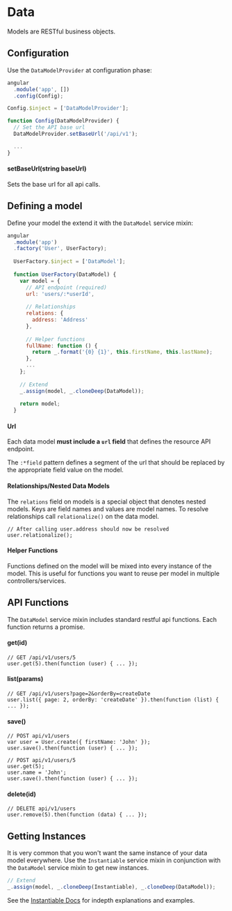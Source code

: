 # Data

Models are RESTful business objects.

## Configuration

Use the `DataModelProvider` at configuration phase:

```js
angular
  .module('app', [])
  .config(Config);

Config.$inject = ['DataModelProvider'];

function Config(DataModelProvider) {
  // Set the API base url
  DataModelProvider.setBaseUrl('/api/v1');

  ...
}
```

#### setBaseUrl(string baseUrl)

Sets the base url for all api calls.

## Defining a model

Define your model the extend it with the `DataModel` service mixin:

```js
angular
  .module('app')
  .factory('User', UserFactory);
  
  UserFactory.$inject = ['DataModel'];
  
  function UserFactory(DataModel) {
    var model = {
      // API endpoint (required)
      url: 'users/:*userId',
      
      // Relationships
      relations: {
        address: 'Address'
      },
    
      // Helper functions
      fullName: function () {
        return _.format('{0} {1}', this.firstName, this.lastName);
      },
      ...
    };
    
    // Extend
    _.assign(model, _.cloneDeep(DataModel));
    
    return model;
  }
```

#### Url

Each data model **must include a `url` field** that defines the resource API endpoint.

The `:*field` pattern defines a segment of the url that should be replaced by the appropriate field value on the model.

#### Relationships/Nested Data Models

The `relations` field on models is a special object that denotes nested models. Keys are field names and values are model names. To resolve relationships call `relationalize()` on the data model.

```
// After calling user.address should now be resolved
user.relationalize();
```

#### Helper Functions

Functions defined on the model will be mixed into every instance of the model. This is useful for functions you want to reuse per model in multiple controllers/services.

## API Functions

The `DataModel` service mixin includes standard restful api functions. Each function returns a promise.

#### get(id)

```
// GET /api/v1/users/5
user.get(5).then(function (user) { ... });
```

#### list(params)

```
// GET /api/v1/users?page=2&orderBy=createDate
user.list({ page: 2, orderBy: 'createDate' }).then(function (list) { ... });
```

#### save()

```
// POST api/v1/users
var user = User.create({ firstName: 'John' });
user.save().then(function (user) { ... });

// POST api/v1/users/5
user.get(5);
user.name = 'John';
user.save().then(function (user) { ... });
```

#### delete(id)

```
// DELETE api/v1/users
user.remove(5).then(function (data) { ... });
```

## Getting Instances

It is very common that you won't want the same instance of your data model everywhere. Use the `Instantiable` service mixin in conjunction with the `DataModel` service mixin to get new instances.

```js
// Extend
_.assign(model, _.cloneDeep(Instantiable), _.cloneDeep(DataModel));
```

See the [Instantiable Docs](src/instantiable/instantiable.md) for indepth explanations and examples.